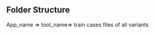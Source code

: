 ## Folder Structure
App_name =>
          tool_name=>
                     train cases files of all variants
